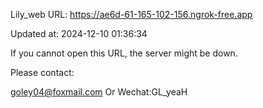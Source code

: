 Lily_web URL: https://ae6d-61-165-102-156.ngrok-free.app

Updated at: 2024-12-10 01:36:34

If you cannot open this URL, the server might be down.

Please contact: 

goley04@foxmail.com Or Wechat:GL_yeaH